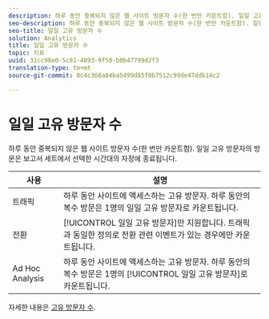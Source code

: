 ```yaml
---
description: 하루 동안 중복되지 않은 웹 사이트 방문자 수(한 번만 카운트함). 일일 고유 방문자의 방문은 보고서 세트에서 선택한 시간대의 자정에 종료됩니다.
seo-description: 하루 동안 중복되지 않은 웹 사이트 방문자 수(한 번만 카운트함). 일별 고유 방문자의 방문은 보고서 세트에서 선택한 시간대의 자정에 종료됩니다.
seo-title: 일일 고유 방문자 수
solution: Analytics
title: 일일 고유 방문자 수
topic: 지표
uuid: 31cc98e0-5c81-4893-9f50-b0b47799d2f3
translation-type: tm+mt
source-git-commit: 8c4c368a84ba5499d85f0b7512c99de47ddb14c2

---
```



# 일일 고유 방문자 수

하루 동안 중복되지 않은 웹 사이트 방문자 수(한 번만 카운트함). 일일 고유 방문자의 방문은 보고서 세트에서 선택한 시간대의 자정에 종료됩니다.

| 사용 | 설명 |
|---|---|
| 트래픽 | 하루 동안 사이트에 액세스하는 고유 방문자. 하루 동안의 복수 방문은 1명의 일일 고유 방문자로 카운트됩니다. |
| 전환 | [!UICONTROL 일일 고유 방문자]만 지원합니다. 트래픽과 동일한 정의로 전환 관련 이벤트가 있는 경우에만 카운트됩니다. |
| Ad Hoc Analysis | 하루 동안 사이트에 액세스하는 고유 방문자. 하루 동안의 복수 방문은 1명의 [!UICONTROL 일일 고유 방문자]로 카운트됩니다. |

자세한 내용은 [고유 방문자 수](/help/components/c-variables/c-metrics/metrics-unique-visitors.md).
